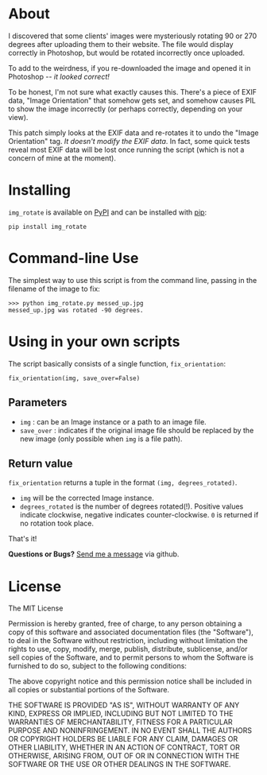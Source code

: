 About
=====
I discovered that some clients' images were mysteriously rotating 90 or 270 degrees after uploading them to their website.  The file would display correctly in Photoshop, but would be rotated incorrectly once uploaded.

To add to the weirdness, if you re-downloaded the image and opened it in Photoshop -- _it looked correct!_

To be honest, I'm not sure what exactly causes this.  There's a piece of EXIF data, "Image Orientation" that somehow gets set, and somehow causes PIL to show the image incorrectly (or perhaps correctly, depending on your view).

This patch simply looks at the EXIF data and re-rotates it to undo the "Image Orientation" tag.  *It doesn't modify the EXIF data*.  In fact, some quick tests reveal most EXIF data will be lost once running the script (which is not a concern of mine at the moment).

Installing
==========

`img_rotate` is available on [PyPI](https://pypi.python.org/pypi/img_rotate/0.1) and can be installed with [pip](http://www.pip-installer.org/):

    pip install img_rotate

Command-line Use
================
The simplest way to use this script is from the command line, passing in the filename of the image to fix:

    >>> python img_rotate.py messed_up.jpg
    messed_up.jpg was rotated -90 degrees.
    
Using in your own scripts
=========================
The script basically consists of a single function, `fix_orientation`:

    fix_orientation(img, save_over=False)
    
Parameters
----------
* `img` : can be an Image instance or a path to an image file.
* `save_over` : indicates if the original image file should be replaced by the new image (only possible when `img` is a file path).

Return value
------------
`fix_orientation` returns a tuple in the format `(img, degrees_rotated)`.

* `img` will be the corrected Image instance.
* `degrees_rotated` is the number of degrees rotated(!).  Positive values indicate clockwise, negative indicates counter-clockwise.  `0` is returned if no rotation took place.

That's it!

**Questions or Bugs?** [Send me a message](http://github.com/inbox/new/kylefox) via github.


License
=======

The MIT License

Permission is hereby granted, free of charge, to any person obtaining a copy
of this software and associated documentation files (the "Software"), to deal
in the Software without restriction, including without limitation the rights
to use, copy, modify, merge, publish, distribute, sublicense, and/or sell
copies of the Software, and to permit persons to whom the Software is
furnished to do so, subject to the following conditions:

The above copyright notice and this permission notice shall be included in
all copies or substantial portions of the Software.

THE SOFTWARE IS PROVIDED "AS IS", WITHOUT WARRANTY OF ANY KIND, EXPRESS OR
IMPLIED, INCLUDING BUT NOT LIMITED TO THE WARRANTIES OF MERCHANTABILITY,
FITNESS FOR A PARTICULAR PURPOSE AND NONINFRINGEMENT. IN NO EVENT SHALL THE
AUTHORS OR COPYRIGHT HOLDERS BE LIABLE FOR ANY CLAIM, DAMAGES OR OTHER
LIABILITY, WHETHER IN AN ACTION OF CONTRACT, TORT OR OTHERWISE, ARISING FROM,
OUT OF OR IN CONNECTION WITH THE SOFTWARE OR THE USE OR OTHER DEALINGS IN
THE SOFTWARE.